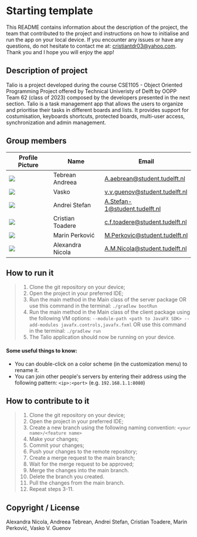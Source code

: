 # Starting template

This README contains information about the description of the project, the team that contributed to the project and instructions on how to initialise and run the app on your local device. If you encounter any issues or have any questions, do not hesitate to contact me at: cristiantdr03@yahoo.com. Thank you and I hope you will enjoy the app!

## Description of project

Talio is a project developed during the course CSE1105 - Object Oriented Programming Project offered by Technical Univeristy of Delft by OOPP Team 62 (class of 2023)  composed by the developers presented in the next section. Talio is a task management app that allows the users to organize and prioritise their tasks in different boards and lists. It provides support for costumisation, keyboards shortcuts, protected boards, multi-user access, synchronization and admin management. 

## Group members

| Profile Picture | Name | Email |
|---|---|---|
| ![](https://secure.gravatar.com/avatar/300c41aa17c0604bc04d2794dd74c8eb?s=800&d=identicon&length=4&size=50&color=DDD&background=777&font-size=0.325)| Tebrean Andreea | A.aebrean@student.tudelft.nl |
| ![](https://secure.gravatar.com/avatar/6ced06964ac9fdd7c1eea6eaf1b66f3f?s=800&d=identicon&length=4&size=50&color=DDD&background=777&font-size=0.325)|Vasko|v.v.guenov@student.tudelft.nl|
| ![](https://secure.gravatar.com/avatar/c5c04fddc42c7f22b447c91953fae25d?s=800&d=identicon&length=4&size=50&color=DDD&background=777&font-size=0.325) | Andrei Stefan | A.Stefan-1@student.tudelft.nl |
| ![](https://secure.gravatar.com/avatar/3a83cd892f1433ec65466fa6b4b7e293?s=800&d=identicon&length=4&size=50&color=DDD&background=777&font-size=0.325) | Cristian Toadere | c.f.toadere@student.tudelft.nl |
| ![](https://secure.gravatar.com/avatar/80563c8b75551f77dfdbb3dae6d648b0?s=800&d=identicon&length=4&size=50&color=DDD&background=777&font-size=0.325) | Marin Perković | M.Perkovic@student.tudelft.nl |
| ![](https://secure.gravatar.com/avatar/18df772a35e9d50a4c281b668c69c2b5?s=800&d=identicon&length=4&size=50&color=DDD&background=777&font-size=0.325) | Alexandra Nicola | A.M.Nicola@student.tudelft.nl |

## How to run it

> 1. Clone the git repository on your device; 
> 2. Open the project in your preferred IDE; 
> 3. Run the main method in the Main class of the server package OR use this command in the terminal:
> ```./gradlew bootRun```
> 4. Run the main method in the Main class of the client package using the following VM options: ```--module-path <path to JavaFX SDK> --add-modules javafx.controls,javafx.fxml```
> OR use this command in the terminal:
> ```./gradlew run``` 
> 5. The Talio application should now be running on your device.

#### Some useful things to know:
- You can double-click on a color scheme (in the customization menu) to rename it.
- You can join other people's servers by entering their address using the following pattern: ```<ip>:<port>``` (e.g. ```192.168.1.1:8080```)
## How to contribute to it
> 1. Clone the git repository on your device;
> 2. Open the project in your preferred IDE;
> 3. Create a new branch using the following naming convention: ```<your name>/<feature name>```
> 4. Make your changes;
> 5. Commit your changes;
> 6. Push your changes to the remote repository;
> 7. Create a merge request to the main branch;
> 8. Wait for the merge request to be approved;
> 9. Merge the changes into the main branch.
> 10. Delete the branch you created.
> 11. Pull the changes from the main branch.
> 12. Repeat steps 3-11.
## Copyright / License
Alexandra Nicola, Andreea Tebrean, Andrei Stefan, Cristian Toadere, Marin Perković, Vasko V. Guenov
